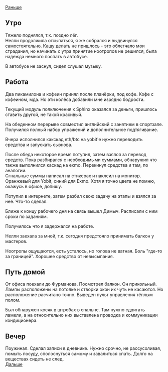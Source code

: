 [Раньше](2021.07.06.md)
## Утро
Тяжело поднялся, т.к. поздно лёг.  
Нелли продолжила отсыпаться, я же собрался и выдвинулся самостоятельно. Кашу делать не пришлось - это облегчало мои страдания, но начинать с утра принятие ноотропов не решился, была надежда немного поспать в автобусе.

В автобусе не заснул, сидел слушал музыку.
## Работа
Два пикамилона и кофеин принял после планёрки, под кофе. Кофе с кофеином, мда. Но эти колёса добавили мне изрядно бодрости.

Текущий модуль полключения к Sphinx оказался за деньги, пришлось ставить другой, не такой красивый.

На обеденном перерыве совместил английский с занятием в спортзале. Получился полный набор упражений и дополнительное подтягивание.

Вчера исполнился какскад eth/btc на yobit'e нужно переводить средства и запускать сызнова.

После обеда некоторое время потупил, затем взялся за перевод средств. Пока разбирался с необходимыми суммами, обнаружил что также выполнился каскад на exmo. Перекинул средства и там, по аналогии.  
Сгнальные суммы написал на стикерах и наклеил на монитор. Оранжевый для Yobit, синий для Exmo. Хотя я точно цвета не помню, окажусь в офисе, допишу.

Потупил в интернете, затем разбил свою задачу на этапы и взялся за неё. Что-то сделал.

Ближе к концу рабочего дня на связь вышел Димыч. Расписали с ним сроки по заданиям.

Получилось что я задержался на работе.

Нелли заехала за мной, т.к. сегодня предстояло принимать балкон у мастеров.

Ноотропы ощущаются, есть усталось, но голова не ватная. Боль "где-то за границей". Хорошее средство от невысыпания.
## Путь домой
От офиса поехали до Фурманова. Посмотрел балкон. Он прикольный. Лампы расположены на потолке и створки окон их чуть не касаются. Но расположение расчитано точно. Выведен пульт управления тёплым полом.

Был обнаружен косяк в штробах в спальне. Там нужно сдвигать ламели, а на относительно них выставлена проводка и коммуникации кондиционера.
## Вечер
Поужинал. Сделал записи в дневнике.
Нужно срочно, не рассусоливая, помыть посуду, сполоснуться самому и завалиться спать. Долго на веществах сидеть не след.  
[Дальше](2021.07.08.md)
